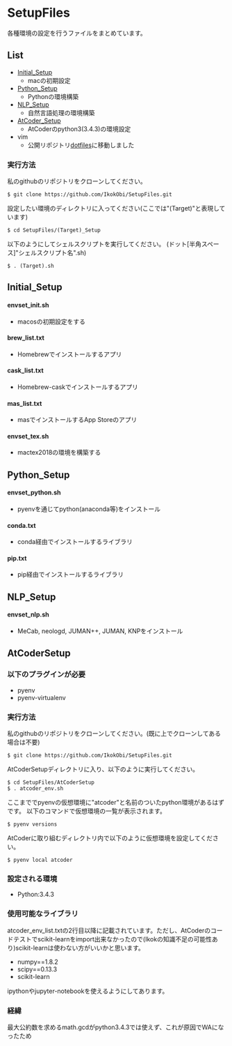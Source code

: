 # SetupFiles
各種環境の設定を行うファイルをまとめています。

## List
- [Initial_Setup](#Initial_Setup)
	- macの初期設定
- [Python_Setup](#Python_Setup)
	- Pythonの環境構築
- [NLP_Setup](#NLP_Setup)
	- 自然言語処理の環境構築
- [AtCoder_Setup](#AtCoder_Setup)
	- AtCoderのpython3(3.4.3)の環境設定
- vim
	- 公開リポジトリ<a href="https://github.com/IkokObi/dotfiles" target="_blank">dotfiles</a>に移動しました

### 実行方法
私のgithubのリポジトリをクローンしてください。
```
$ git clone https://github.com/IkokObi/SetupFiles.git
```
設定したい環境のディレクトリに入ってください(ここでは"(Target)"と表現しています)
```
$ cd SetupFiles/(Target)_Setup
```
以下のようにしてシェルスクリプトを実行してください。
(ドット[半角スペース]"シェルスクリプト名".sh)
```
$ . (Target).sh
```

## Initial_Setup
#### envset_init.sh
- macosの初期設定をする
#### brew_list.txt
- Homebrewでインストールするアプリ
#### cask_list.txt
- Homebrew-caskでインストールするアプリ
#### mas_list.txt
- masでインストールするApp Storeのアプリ
#### envset_tex.sh
- mactex2018の環境を構築する


## Python_Setup
#### envset_python.sh
- pyenvを通じてpython(anaconda等)をインストール
#### conda.txt
- conda経由でインストールするライブラリ
#### pip.txt
- pip経由でインストールするライブラリ


## NLP_Setup
#### envset_nlp.sh
- MeCab, neologd, JUMAN++, JUMAN, KNPをインストール


## AtCoderSetup
### 以下のプラグインが必要
- pyenv
- pyenv-virtualenv

### 実行方法
私のgithubのリポジトリをクローンしてください。(既に上でクローンしてある場合は不要)
```
$ git clone https://github.com/IkokObi/SetupFiles.git
```
AtCoderSetupディレクトリに入り、以下のように実行してください。
```
$ cd SetupFiles/AtCoderSetup
$ . atcoder_env.sh
```
ここまででpyenvの仮想環境に"atcoder"と名前のついたpython環境があるはずです。
以下のコマンドで仮想環境の一覧が表示されます。
```
$ pyenv versions
```
AtCoderに取り組むディレクトリ内で以下のように仮想環境を設定してください。
```
$ pyenv local atcoder
```

### 設定される環境
- Python:3.4.3
### 使用可能なライブラリ
atcoder_env_list.txtの2行目以降に記載されています。ただし、AtCoderのコードテストでscikit-learnをimport出来なかったので(Ikokの知識不足の可能性あり)scikit-learnは使わない方がいいかと思います。
- numpy==1.8.2
- scipy==0.13.3
- scikit-learn

ipythonやjupyter-notebookを使えるようにしてあります。

### 経緯
最大公約数を求めるmath.gcdがpython3.4.3では使えず、これが原因でWAになったため

